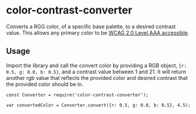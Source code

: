 # color-contrast-converter
Converts a RGG color, of a specific base palette, to a desired contrast value. This allows any primary color to be [WCAG 2.0 Level AAA accessible](https://www.w3.org/TR/WCAG20/#visual-audio-contrast7).

## Usage

Import the library and call the convert color by providing a RGB object, `{r: 0.5, g: 0.0, b: 0.5}`, and a contrast value between 1 and 21. It will return another rgb value that reflects the provided color and desired contrast that the provided color should be in. 

```
const Converter = require('color-contrast-converter');

var convertedColor = Converter.convert({r: 0.5, g: 0.0, b: 0.5}, 4.5);
```
